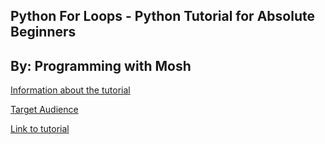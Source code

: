 ## Python For Loops - Python Tutorial for Absolute Beginners
## By: Programming with Mosh

[Information about the tutorial](AboutTutorial.md)

[Target Audience](TargetAudience.md)

[Link to tutorial](https://youtu.be/94UHCEmprCY)
